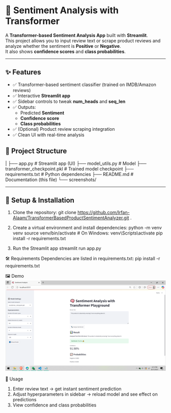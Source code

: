 # 🧠 Sentiment Analysis with Transformer

A **Transformer-based Sentiment Analysis App** built with **Streamlit**.  
This project allows you to input review text or scrape product reviews and analyze whether the sentiment is **Positive** or **Negative**.  
It also shows **confidence scores** and **class probabilities**.  

---

## ✨ Features
- ✅ Transformer-based sentiment classifier (trained on IMDB/Amazon reviews)
- ✅ Interactive **Streamlit app**
- ✅ Sidebar controls to tweak **num_heads** and **seq_len**
- ✅ Outputs:
  - Predicted **Sentiment**
  - **Confidence score**
  - **Class probabilities**
- ✅ (Optional) Product review scraping integration
- ✅ Clean UI with real-time analysis

## 📂 Project Structure
|
├── app.py # Streamlit app (UI)
├── model_utils.py # Model
├── transformer_checkpoint.pkl # Trained model checkpoint
├── requirements.txt # Python dependencies
├── README.md # Documentation (this file)
└── screenshots/ 


---

## 🚀 Setup & Installation

1. Clone the repository:
   git clone https://github.com/Irfan-Alaam/TransformerBasedProductSentimentAnalyzer.git .
   
2. Create a virtual environment and install dependencies:
  python -m venv venv
  source venv/bin/activate   # On Windows: venv\Scripts\activate
  pip install -r requirements.txt

3. Run the Streamlit app
   streamlit run app.py

🛠 Requirements
Dependencies are listed in requirements.txt:
  pip install -r requirements.txt

🖼 Demo
  ![Demo Screenshot](screenshots/demo.png)

🔧 Usage

  1. Enter review text → get instant sentiment prediction
  2. Adjust hyperparameters in sidebar → reload model and see effect on predictions
  3. View confidence and class probabilities



